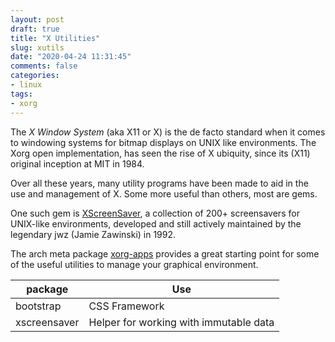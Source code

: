 ```yaml
---
layout: post
draft: true
title: "X Utilities"
slug: xutils
date: "2020-04-24 11:31:45"
comments: false
categories:
- linux
tags:
- xorg
---
```


The *X Window System* (aka X11 or X) is the de facto standard when it comes to windowing systems for bitmap displays on UNIX like environments. The Xorg open implementation, has seen the rise of X ubiquity, since its (X11) original inception at MIT in 1984.

Over all these years, many utility programs have been made to aid in the use and management of X. Some more useful than others, most are gems.

One such gem is [XScreenSaver](https://www.jwz.org/xscreensaver/), a collection of 200+ screensavers for UNIX-like environments, developed and still actively maintained by the legendary jwz (Jamie Zawinski) in 1992.

The arch meta package [xorg-apps](https://www.archlinux.org/groups/x86_64/xorg-apps/) provides a great starting point for some of the useful utilities to manage your graphical environment.



| **package**      | **Use**                                              |
| ---------------- | ---------------------------------------------------- |
| bootstrap        | CSS Framework                                        |
| xscreensaver     | Helper for working with immutable data               |




